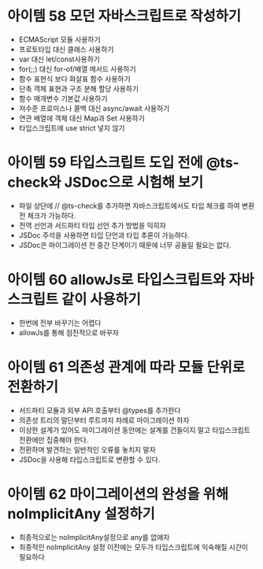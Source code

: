 # 아이템 58 모던 자바스크립트로 작성하기

- ECMAScript 모듈 사용하기
- 프로토타입 대신 클래스 사용하기
- var 대신 let/const사용하기
- for(;;) 대신 for-of/배열 메서드 사용하기
- 함수 표현식 보다 화살표 함수 사용하기
- 단축 객체 표현과 구조 분해 할당 사용하기
- 함수 매개변수 기본값 사용하기
- 저수준 프로미스나 콜백 대신 async/await 사용하기
- 연관 배열에 객체 대신 Map과 Set 사용하기
- 타입스크립트에 use strict 넣지 않기

# 아이템 59 타입스크립트 도입 전에 @ts-check와 JSDoc으로 시험해 보기

- 파일 상단에 // @ts-check를 추가하면 자바스크립트에서도 타입 체크를 하여 변환 전 체크가 가능하다.
- 전역 선언과 서드파티 타입 선언 추가 방법을 익히자
- JSDoc 주석을 사용하면 타입 단언과 타입 추론이 가능하다.
- JSDoc은 마이그레이션 전 중간 단계이기 때문에 너무 공들일 필요는 없다.

# 아이템 60 allowJs로 타입스크립트와 자바스크립트 같이 사용하기

- 한번에 전부 바꾸기는 어렵다
- allowJs를 통해 점진적으로 바꾸자

# 아이템 61 의존성 관계에 따라 모듈 단위로 전환하기

- 서드파티 모듈과 외부 API 호출부터 @types를 추가한다
- 의존성 트리의 말단부터 루트까지 차례로 마이그레이션 하자
- 이상한 설계가 있어도 마이그레이션 동안에는 설계를 건들이지 말고 타입스크립트 전환에만 집중해야 한다.
- 전환하며 발견하는 일반적인 오류를 놓치지 말자
- JSDoc을 사용해 타입스크립트로 변환할 수 있다.

# 아이템 62 마이그레이션의 완성을 위해 noImplicitAny 설정하기

- 최종적으로는 noImplicitAny설정으로 any를 없애자
- 최종적인 noImplicitAny 설정 이전에는 모두가 타입스크립트에 익숙해질 시간이 필요하다
